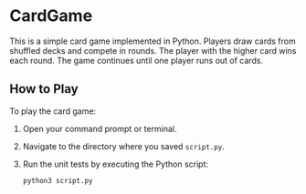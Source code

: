 # CardGame

This is a simple card game implemented in Python. Players draw cards from shuffled decks and compete in rounds. The player with the higher card wins each round. The game continues until one player runs out of cards.

## How to Play

To play the card game:

1. Open your command prompt or terminal.

2. Navigate to the directory where you saved `script.py`.

3. Run the unit tests by executing the Python script:

   ```bash
   python3 script.py

